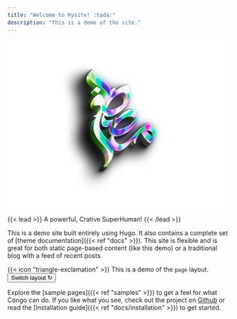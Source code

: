 ```yaml
---
title: "Welcome to Mysite! :tada:"
description: "This is a demo of the site."
---
```

![A stylised typography of my name.](type.png "Photo by [Musstdafa Anssari](https://unsplash.com/@musstdafa?utm_source=unsplash&utm_medium=referral&utm_content=creditCopyText) on [Instagram](https://instagram.com/musstdafa).")

{{< lead >}}
A powerful, Crative SuperHuman!
{{< /lead >}}

This is a demo site built entirely using Hugo. It also contains a complete set of [theme documentation]({{< ref "docs" >}}). This site is flexible and is great for both static page-based content (like this demo) or a traditional blog with a feed of recent posts.

<div class="flex px-4 py-2 mb-8 text-base rounded-md bg-primary-100 dark:bg-primary-900">
  <span class="flex items-center ltr:pr-3 rtl:pl-3 text-primary-400">
    {{< icon "triangle-exclamation" >}}
  </span>
  <span class="flex items-center justify-between grow dark:text-neutral-300">
    <span class="prose dark:prose-invert">This is a demo of the <code id="layout">page</code> layout.</span>
    <button
      id="switch-layout-button"
      class="px-4 !text-neutral !no-underline rounded-md bg-primary-600 hover:!bg-primary-500 dark:bg-primary-800 dark:hover:!bg-primary-700"
    >
      Switch layout &orarr;
    </button>
  </span>
</div>

Explore the [sample pages]({{< ref "samples" >}}) to get a feel for what Congo can do. If you like what you see, check out the project on [Github](https://github.com/jpanther/congo) or read the [Installation guide]({{< ref "docs/installation" >}}) to get started.

